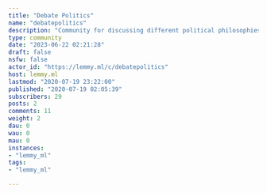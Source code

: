 ```yaml
---
title: "Debate Politics" 
name: "debatepolitics"
description: "Community for discussing different political philosophies calmly and rationally.Rules:* No racism, sexism, homophobia, etc.* Don't advocate anything illegal/violent* Don't commit [logical fallacies](https://yourlogicalfallacyis.com/) and debate in good faith* Research the topic a bit before you state your opinions"
type: community
date: "2023-06-22 02:21:28"
draft: false
nsfw: false
actor_id: "https://lemmy.ml/c/debatepolitics"
host: lemmy.ml
lastmod: "2020-07-19 23:22:00"
published: "2020-07-19 02:05:39"
subscribers: 29
posts: 2
comments: 11
weight: 2
dau: 0
wau: 0
mau: 0
instances:
- "lemmy_ml"
tags: 
- "lemmy_ml"

---
```

